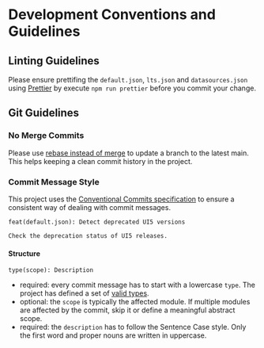 # Development Conventions and Guidelines

## Linting Guidelines

Please ensure prettifing the `default.json`, `lts.json` and `datasources.json` using [Prettier](https://prettier.io/) by execute `npm run prettier` before you commit your change.  

## Git Guidelines

### No Merge Commits

Please use [rebase instead of merge](https://www.atlassian.com/git/tutorials/merging-vs-rebasing) to update a branch to the latest main. This helps keeping a clean commit history in the project.

### Commit Message Style

This project uses the [Conventional Commits specification](https://www.conventionalcommits.org/) to ensure a consistent way of dealing with commit messages.

````
feat(default.json): Detect deprecated UI5 versions

Check the deprecation status of UI5 releases.
````

#### Structure

````
type(scope): Description
````

- required: every commit message has to start with a lowercase `type`. The project has defined a set of [valid types](../commitlint.config.mjs#L10).
- optional: the `scope` is typically the affected module. If multiple modules are affected by the commit, skip it or define a meaningful abstract scope.
- required: the `description` has to follow the Sentence Case style. Only the first word and proper nouns are written in uppercase.
